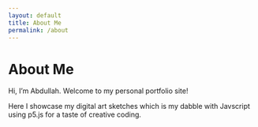 ```yaml
---
layout: default
title: About Me
permalink: /about
---
```


# About Me

Hi, I’m Abdullah. Welcome to my personal portfolio site! 

Here I showcase my digital art sketches which is my dabble with Javscript using p5.js for a taste of creative coding.